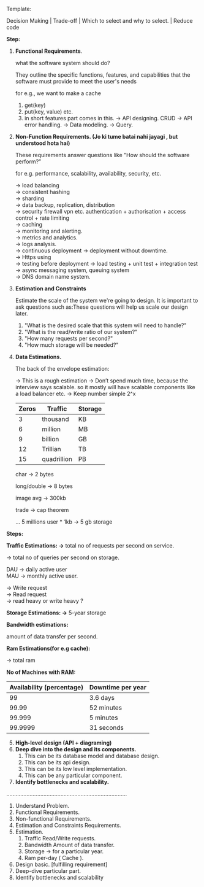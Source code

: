 Template:

Decision Making | Trade-off | Which to select and why to select. | Reduce code

**Step:**

1. **Functional Requirements**.

    what the software system should do?
    
    They outline the specific functions, features, and capabilities that the software must provide to meet the user's needs

    for e.g., we want to make a cache

   1. get(key)
   2. put(key, value) etc.
   3. in short features part comes in this.
      → API designing. CRUD
      → API error handling.
      → Data modeling.
      → Query.

2. **Non-Function Requirements. (Jo ki tume batai nahi jayagi , but understood hota hai)**

    These requirements answer questions like "How should the software perform?”

    for e.g. performance, scalability, availability, security, etc.

    → load balancing <br>
    → consistent hashing <br>
    → sharding <br>
    → data backup, replication, distribution <br>
    → security firewall vpn etc. authentication + authorisation + access control + rate limiting <br>
    → caching <br>
    → monitoring and alerting. <br>
    → metrics and analytics. <br>
    → logs analysis. <br>
    → continuous deployment → deployment without downtime. <br>
    → Https using <br>
    → testing before deployment  → load testing + unit test + integration test <br>
    → async messaging system, queuing system <br>
    → DNS domain name system. <br>


3. **Estimation and Constraints**

   Estimate the scale of the system we're going to design. It is important to ask questions such as:These questions will help us scale our design later.

   1. "What is the desired scale that this system will need to handle?"
   2. "What is the read/write ratio of our system?"
   3. "How many requests per second?"
   4. "How much storage will be needed?"
   

4. **Data Estimations.**

    The back of the envelope estimation:
    
    → This is a rough estimation
    → Don’t spend much time, because the interview says scalable. so it mostly will have scalable components like a load balancer etc.
    → Keep number simple 2^x
    
    | Zeros | Traffic | Storage |
    | --- | --- | --- |
    | 3 | thousand | KB |
    | 6 | million | MB |
    | 9 | billion | GB |
    | 12 | Trillian | TB |
    | 15 | quadrillion | PB |
    
    char →  2 bytes
    
    long/double → 8 bytes
    
    image avg → 300kb
    
    trade → cap theorem
    
    …
    5 millions user * 1kb → 5 gb storage
    
**Steps:**

**Traffic Estimations:
→** total no of requests per second on service.

→ total no of queries per second on storage.



DAU → daily active user <br>
MAU → monthly active user.

→ Write request <br>
→ Read request <br>
→ read  heavy or write heavy ? <br>



**Storage Estimations:
→** 5-year storage


**Bandwidth estimations:**

amount of data transfer per second.

**Ram Estimations(for e.g cache):**

→ total ram

**No of Machines with RAM:**



| Availability (percentage) | Downtime per year |
| --- | --- |
| 99 | 3.6 days |
| 99.99 | 52 minutes |
| 99.999 | 5 minutes |
| 99.9999 | 31 seconds |


5. **High-level design (API + diagraming)** <br>
6. **Deep dive into the design and its components.** 
   1. This can be its database model and database design.
   2. This can be its api design.
   3. This can be its low level implementation.
   4. This can be any particular component.
7. **Identify bottlenecks and scalability.** <br>




..............................................................................

1. Understand Problem.
2. Functional Requirements.
3. Non-functional Requirements.
4. Estimation and Constraints Requirements. 
5. Estimation.
   1. Traffic Read/Write requests.
   2. Bandwidth Amount of data transfer.
   3. Storage -> for a particular year.
   4. Ram per-day ( Cache ).
6. Design basic. [fulfilling requirement]
7. Deep-dive particular part.
8. Identify bottlenecks and scalability
